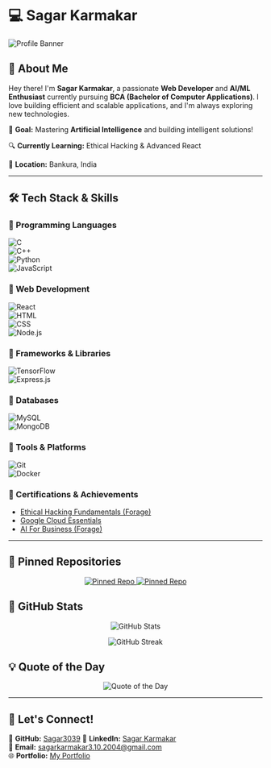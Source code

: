# 💻 **Sagar Karmakar**  

![Profile Banner](https://github.com/sagarkarmakar3/sagarkarmakar3/blob/main/banner.png)  

## 🚀 **About Me**  
Hey there! I'm **Sagar Karmakar**, a passionate **Web Developer** and **AI/ML Enthusiast** currently pursuing **BCA (Bachelor of Computer Applications)**. I love building efficient and scalable applications, and I'm always exploring new technologies.  

🎯 **Goal:** Mastering **Artificial Intelligence** and building intelligent solutions!  

🔍 **Currently Learning:** Ethical Hacking & Advanced React  

📍 **Location:** Bankura, India  

---

## 🛠 **Tech Stack & Skills**  

### 🔹 Programming Languages  
![C](https://img.shields.io/badge/-C-blue?style=flat&logo=c&logoColor=white)  
![C++](https://img.shields.io/badge/-C++-blue?style=flat&logo=c%2B%2B&logoColor=white)  
![Python](https://img.shields.io/badge/-Python-blue?style=flat&logo=python&logoColor=white)  
![JavaScript](https://img.shields.io/badge/-JavaScript-yellow?style=flat&logo=javascript&logoColor=black)  

### 🔹 Web Development  
![React](https://img.shields.io/badge/-React-61DAFB?style=flat&logo=react&logoColor=black)  
![HTML](https://img.shields.io/badge/-HTML-E34F26?style=flat&logo=html5&logoColor=white)  
![CSS](https://img.shields.io/badge/-CSS-1572B6?style=flat&logo=css3&logoColor=white)  
![Node.js](https://img.shields.io/badge/-Node.js-339933?style=flat&logo=node.js&logoColor=white)  

### 🔹 Frameworks & Libraries  
![TensorFlow](https://img.shields.io/badge/-TensorFlow-FF6F00?style=flat&logo=tensorflow&logoColor=white)  
![Express.js](https://img.shields.io/badge/-Express.js-000000?style=flat&logo=express&logoColor=white)  

### 🔹 Databases  
![MySQL](https://img.shields.io/badge/-MySQL-4479A1?style=flat&logo=mysql&logoColor=white)  
![MongoDB](https://img.shields.io/badge/-MongoDB-47A248?style=flat&logo=mongodb&logoColor=white)  

### 🔹 Tools & Platforms  
![Git](https://img.shields.io/badge/-Git-F05032?style=flat&logo=git&logoColor=white)  
![Docker](https://img.shields.io/badge/-Docker-2496ED?style=flat&logo=docker&logoColor=white)  

### 🔹 Certifications & Achievements  
- [Ethical Hacking Fundamentals (Forage)](https://forage-uploads-prod.s3.amazonaws.com/completion-certificates/MBA4MnZTNFEoJZGnk/NPdeQ43o8P9HJmJzg_MBA4MnZTNFEoJZGnk_TGRwvzuTYCdSwHxFZ_1741431010362_completion_certificate.pdf)  
- [Google Cloud Essentials](https://forage-uploads-prod.s3.amazonaws.com/completion-certificates/T6kdcdKSTfg2aotxT/XvvYRvb2YpfkyA52H_T6kdcdKSTfg2aotxT_TGRwvzuTYCdSwHxFZ_1741602149229_completion_certificate.pdf)  
- [AI For Business (Forage)](https://forage-uploads-prod.s3.amazonaws.com/completion-certificates/prBZoAihniNijyD6d/oX6f9BbCL9kJDJzfg_prBZoAihniNijyD6d_TGRwvzuTYCdSwHxFZ_1741433170812_completion_certificate.pdf)  


---

## 📌 **Pinned Repositories**  
<p align="center">  
  <a href="https://github.com/Sagar3039/New_portfolio">  
    <img src="https://github-readme-stats.vercel.app/api/pin/?username=Sagar3039&repo=New_portfolio&theme=tokyonight" alt="Pinned Repo" />  
  </a>  
  <a href="https://github.com/Sagar3039/updated-memeSahare">  
    <img src="https://github-readme-stats.vercel.app/api/pin/?username=Sagar3039&repo=updated-memeSahare&theme=tokyonight" alt="Pinned Repo" />  
  </a>  
</p>  

## 💊 **GitHub Stats**  

<p align="center">  
  <img src="https://github-readme-stats.vercel.app/api?username=Sagar3039&show_icons=true&theme=tokyonight" alt="GitHub Stats" />  
</p>  

<p align="center">  
  <img src="https://github-readme-streak-stats.herokuapp.com/?user=Sagar3039&theme=tokyonight" alt="GitHub Streak" />  
</p>  

## 💡 **Quote of the Day**  
<p align="center">  
  <img src="https://quotes-github-readme.vercel.app/api?type=horizontal&theme=tokyonight" alt="Quote of the Day" />  
</p>  

---

## 📧 **Let's Connect!**  

🔗 **GitHub:** [Sagar3039]([https://github.com/Sagar3039](https://www.linkedin.com/in/sagar-karmakar-46791b285/))  
🔗 **LinkedIn:** [Sagar Karmakar](https://www.linkedin.com/in/sagarkarmakar3)  
📩 **Email:** [sagarkarmakar3.10.2004@gmail.com](mailto:sagarkarmakar3.10.2004@gmail.com)  
🌐 **Portfolio:** [My Portfolio](https://sagarportfolio2004.netlify.app/)

